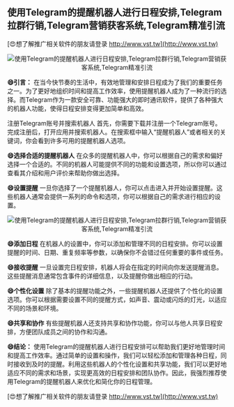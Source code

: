 ## **使用Telegram的提醒机器人进行日程安排,Telegram拉群行销,Telegram营销获客系统,Telegram精准引流**

[😍想了解推广相关软件的朋友请登录 http://www.vst.tw](http://www.vst.tw)

 <center><img src="https://vst.tw/MP4/tuiguang/png/8.png" alt="使用Telegram的提醒机器人进行日程安排,Telegram拉群行销,Telegram营销获客系统,Telegram精准引流"></center>

**😄引言：**
在当今快节奏的生活中，有效地管理和安排日程成为了我们的重要任务之一。为了更好地组织时间和提高工作效率，使用提醒机器人成为了一种流行的选择。而Telegram作为一款安全可靠、功能强大的即时通讯软件，提供了各种强大的机器人功能，使得日程安排变得更加简单和高效。

注册Telegram账号并搜索机器人
首先，你需要下载并注册一个Telegram账号。完成注册后，打开应用并搜索机器人。在搜索框中输入“提醒机器人”或者相关的关键词，你会看到许多可用的提醒机器人选项。

**😄选择合适的提醒机器人**
在众多的提醒机器人中，你可以根据自己的需求和偏好选择一个合适的。不同的机器人可能提供不同的功能和设置选项，所以你可以通过查看其介绍和用户评价来帮助你做出选择。

**😄设置提醒**
一旦你选择了一个提醒机器人，你可以点击进入并开始设置提醒。这些机器人通常会提供一系列的命令和选项，你可以根据自己的需求进行相应的设置。

 <center><img src="https://vst.tw/MP4/tuiguang/png/8.png" alt="使用Telegram的提醒机器人进行日程安排,Telegram拉群行销,Telegram营销获客系统,Telegram精准引流"></center>

**😄添加日程**
在机器人的设置中，你可以添加和管理不同的日程安排。你可以设置提醒的时间、日期、重复频率等参数，以确保你不会错过任何重要的事件或任务。

**😄接收提醒**
一旦设置完日程安排，机器人将会在指定的时间向你发送提醒消息。这些提醒消息通常包含事件的详细信息，以及提醒你做出相应的行动。

**😄个性化设置**
除了基本的提醒功能之外，一些提醒机器人还提供了个性化的设置选项。你可以根据需要设置不同的提醒方式，如声音、震动或闪烁的灯光，以适应不同的场景和环境。

**😄共享和协作**
有些提醒机器人还支持共享和协作功能，你可以与他人共享日程安排，方便团队成员之间的协作和沟通。

**😄结论：**
使用Telegram的提醒机器人进行日程安排可以帮助我们更好地管理时间和提高工作效率。通过简单的设置和操作，我们可以轻松添加和管理各种日程，同时接收到及时的提醒。利用这些机器人的个性化设置和共享功能，我们可以更好地适应不同的需求和场景，实现更高效的日程安排和团队协作。因此，我强烈推荐使用Telegram的提醒机器人来优化和简化你的日程管理。

[😍想了解推广相关软件的朋友请登录 http://www.vst.tw](http://www.vst.tw)




